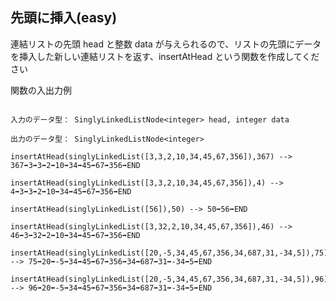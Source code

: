 ## 先頭に挿入(easy)

連結リストの先頭 head と整数 data が与えられるので、リストの先頭にデータを挿入した新しい連結リストを返す、insertAtHead という関数を作成してください


関数の入出力例
```

入力のデータ型： SinglyLinkedListNode<integer> head, integer data

出力のデータ型： SinglyLinkedListNode<integer>

insertAtHead(singlyLinkedList([3,3,2,10,34,45,67,356]),367) --> 367➡3➡3➡2➡10➡34➡45➡67➡356➡END

insertAtHead(singlyLinkedList([3,3,2,10,34,45,67,356]),4) --> 4➡3➡3➡2➡10➡34➡45➡67➡356➡END

insertAtHead(singlyLinkedList([56]),50) --> 50➡56➡END

insertAtHead(singlyLinkedList([3,32,2,10,34,45,67,356]),46) --> 46➡3➡32➡2➡10➡34➡45➡67➡356➡END

insertAtHead(singlyLinkedList([20,-5,34,45,67,356,34,687,31,-34,5]),75) --> 75➡20➡-5➡34➡45➡67➡356➡34➡687➡31➡-34➡5➡END

insertAtHead(singlyLinkedList([20,-5,34,45,67,356,34,687,31,-34,5]),96) --> 96➡20➡-5➡34➡45➡67➡356➡34➡687➡31➡-34➡5➡END
```
